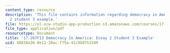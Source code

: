 ```yaml
---
content_type: resource
description: 'This file contains information regarding democracy in America: essay
  2 student 3 example.'
file: https://ol-ocw-studio-app-production.s3.amazonaws.com/courses/17-267-democracy-in-america-fall-2013/48838a360e1220acf75a41c9b0753349_MIT17_267F13_Stu3Essay2.pdf
file_type: application/pdf
resourcetype: Document
title: '17.267F13 Democracy In America: Essay 2 Student 3 Example'
uid: 48838a36-0e12-20ac-f75a-41c9b0753349
---
```

